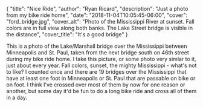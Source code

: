 {
	"title": "Nice Ride",
	"author": "Ryan Ricard",
	"description": "Just a photo from my bike ride home",
	"date": "2018-11-04T10:05:45-06:00",
	"cover": "ford_bridge.jpg",
	"cover_alt": "Photo of the Mississippi River at sunset. Fall colors are in full view along both banks. The Lake Street bridge is visible in the distance",
	"cover_title": "It's a good bridge"
}

This is a photo of the Lake/Marshall bridge over the Mississippi between Minneapolis and St. Paul, taken from the next bridge south on 46th street during my bike ride home. I take this picture, or some photo very simlar to it, just about every year. Fall colors, sunset, the mighty Mississippi - what's not to like? I counted once and there are 19 bridges over the Mississippi that have at least one foot in Minneapolis or St. Paul that are passable on bike or on foot. I think I've crossed over most of them by now for one reason or another, but some day it'd be fun to do a long bike ride and cross all of them in a day. 

